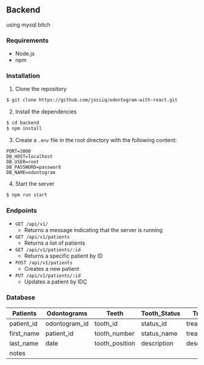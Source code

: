 ## Backend
using mysql bitch 

### Requirements

- Node.js
- npm

### Installation

1. Clone the repository

```bash	
$ git clone https://github.com/josiiq/odontogram-with-react.git
```

2. Install the dependencies

```bash
$ cd backend
$ npm install
```

3. Create a `.env` file in the root directory with the following content:

```
PORT=3000
DB_HOST=localhost
DB_USER=root
DB_PASSWORD=password
DB_NAME=odontogram
```

4. Start the server

```bash
$ npm run start
```

### Endpoints

- `GET /api/v1/`
  - Returns a message indicating that the server is running
- `GET /api/v1/patients`
  - Returns a list of patients
- `GET /api/v1/patients/:id`
  - Returns a specific patient by ID
- `POST /api/v1/patients`
  - Creates a new patient
- `PUT /api/v1/patients/:id`
  - Updates a patient by IDÇ

### Database
| Patients | Odontograms | Teeth | Tooth_Status | Treatments |
| -------- | ----------- | ----- | ------------ | ---------- |
| patient_id | odontogram_id | tooth_id | status_id | treatment_id |
| first_name | patient_id | tooth_number | status_name | treatment_name |
| last_name | date | tooth_position | description | description |
| notes |



